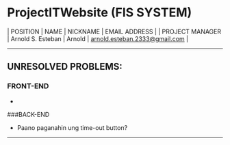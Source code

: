 # ProjectITWebsite (FIS SYSTEM)
| POSITION | NAME | NICKNAME | EMAIL ADDRESS |
| PROJECT MANAGER | Arnold S. Esteban | Arnold | arnold.esteban.2333@gmail.com |

---

## UNRESOLVED PROBLEMS:
### FRONT-END
  * 

###BACK-END
  * Paano paganahin ung time-out button?
  
---
